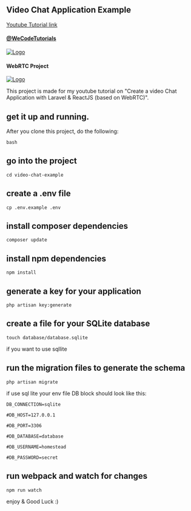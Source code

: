 ## Video Chat Application Example

[Youtube Tutorial link](https://www.youtube.com/watch?v=5pnsloZzYQM)

#### [@WeCodeTutorials](https://twitter.com/WeCodeTutorials)
[![Logo](https://cdn.pbrd.co/images/HdwCut8.png)](https://www.youtube.com/channel/UCj9VatwdukZjNOnIKcpWcsA)

#### WebRTC Project
[![Logo](https://webrtc.org/assets/images/webrtc-logo-horiz-retro-243x40.png)](https://webrtc.org/)

This project is made for my youtube tutorial on "Create a video Chat Application with Laravel & ReactJS (based on WebRTC)".

## get it up and running.

After you clone this project, do the following:

```
bash

```
## go into the project

```
cd video-chat-example
```

## create a .env file

```
cp .env.example .env
```

## install composer dependencies

```
composer update
```

## install npm dependencies

```
npm install
```

## generate a key for your application

```
php artisan key:generate
```

## create a file for your SQLite database

```
touch database/database.sqlite
```

if you want to use sqllite

## run the migration files to generate the schema

```
php artisan migrate
```

if use sql lite your env file DB block should look like this:

```
DB_CONNECTION=sqlite

#DB_HOST=127.0.0.1

#DB_PORT=3306

#DB_DATABASE=database

#DB_USERNAME=homestead

#DB_PASSWORD=secret

```

## run webpack and watch for changes
```
npm run watch
```

enjoy & Good Luck :)
